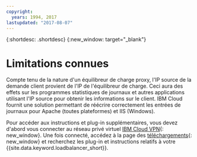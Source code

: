 ```yaml
---
copyright:
  years: 1994, 2017
lastupdated: "2017-08-07"
---
```


{:shortdesc: .shortdesc}
{:new_window: target="_blank"}

# Limitations connues

Compte tenu de la nature d'un équilibreur de charge proxy, l'IP source de la demande client provient de l'IP de l'équilibreur de charge. Ceci aura des effets sur les programmes statistiques de journaux et autres applications utilisant l'IP source pour obtenir les informations sur le client. IBM Cloud fournit une solution permettant de réécrire correctement les entrées de journaux pour Apache (toutes plateformes) et IIS (Windows).

Pour accéder aux instructions et plug-in supplémentaires, vous devez d'abord vous connecter au réseau privé virtuel [IBM Cloud VPN](https://console.bluemix.net/docs/infrastructure/iaas-vpn/getting-started.html){: new_window}. Une fois connecté, accédez à la page des [téléchargements](http://downloads.softlayer.local/loadbalancer/){: new_window} et recherchez les plug-in et instructions relatifs à votre {{site.data.keyword.loadbalancer_short}}.
